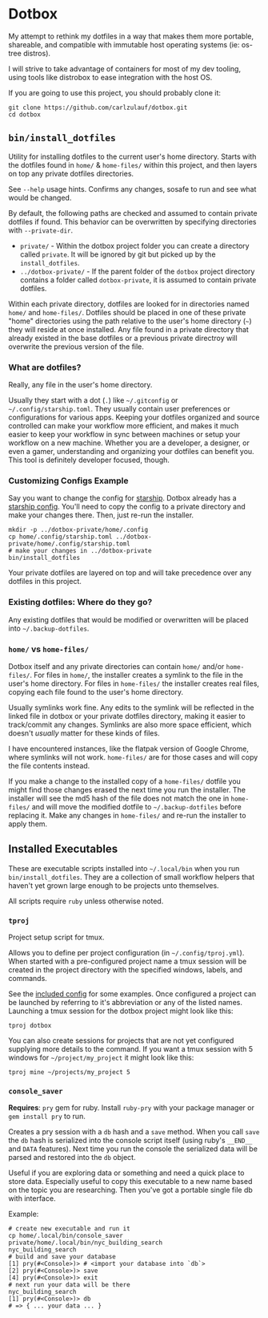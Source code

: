 # Dotbox

My attempt to rethink my dotfiles in a way that makes them more portable, shareable, and compatible with immutable host operating systems (ie: os-tree distros).

I will strive to take advantage of containers for most of my dev tooling, using tools like distrobox to ease integration with the host OS.

If you are going to use this project, you should probably clone it:

```
git clone https://github.com/carlzulauf/dotbox.git
cd dotbox
```

## `bin/install_dotfiles`

Utility for installing dotfiles to the current user's home directory. Starts with the dotfiles found in `home/` & `home-files/` within this project, and then layers on top any private dotfiles directories.

See `--help` usage hints. Confirms any changes, sosafe to run and see what would be changed.

By default, the following paths are checked and assumed to contain private dotfiles if found. This behavior can be overwritten by specifying directories with `--private-dir`.

* `private/` - Within the dotbox project folder you can create a directory called `private`. It will be ignored by git but picked up by the `install_dotfiles`.
* `../dotbox-private/` - If the parent folder of the `dotbox` project directory contains a folder called `dotbox-private`, it is assumed to contain private dotfiles.

Within each private directory, dotfiles are looked for in directories named `home/` and `home-files/`. Dotfiles should be placed in one of these private "home" directories using the path relative to the user's home directory (`~`) they will reside at once installed. Any file found in a private directory that already existed in the base dotfiles or a previous private directroy will overwrite the previous version of the file.

### What are dotfiles?

Really, any file in the user's home directory.

Usually they start with a dot (`.`) like `~/.gitconfig` or `~/.config/starship.toml`. They usually contain user preferences or configurations for various apps. Keeping your dotfiles organized and source controlled can make your workflow more efficient, and makes it much easier to keep your workflow in sync between machines or setup your workflow on a new machine. Whether you are a developer, a designer, or even a gamer, understanding and organizing your dotfiles can benefit you. This tool is definitely developer focused, though.

### Customizing Configs Example

Say you want to change the config for [starship](https://starship.rs/). Dotbox already has a [starship config](home/.config/starship.toml). You'll need to copy the config to a private directory and make your changes there. Then, just re-run the installer.

```
mkdir -p ../dotbox-private/home/.config
cp home/.config/starship.toml ../dotbox-private/home/.config/starship.toml
# make your changes in ../dotbox-private
bin/install_dotfiles
```

Your private dotfiles are layered on top and will take precedence over any dotfiles in this project.

### Existing dotfiles: Where do they go?

Any existing dotfiles that would be modified or overwritten will be placed into `~/.backup-dotfiles`.

### `home/` vs `home-files/`

Dotbox itself and any private directories can contain `home/` and/or `home-files/`. For files in `home/`, the installer creates a symlink to the file in the user's home directory. For files in `home-files/` the installer creates real files, copying each file found to the user's home directory.

Usually symlinks work fine. Any edits to the symlink will be reflected in the linked file in dotbox or your private dotfiles directory, making it easier to track/commit any changes. Symlinks are also more space efficient, which doesn't *usually* matter for these kinds of files.

I have encountered instances, like the flatpak version of Google Chrome, where symlinks will not work. `home-files/` are for those cases and will copy the file contents instead.

If you make a change to the installed copy of a `home-files/` dotfile you might find those changes erased the next time you run the installer. The installer will see the md5 hash of the file does not match the one in `home-files/` and will move the modified dotfile to `~/.backup-dotfiles` before replacing it. Make any changes in `home-files/` and re-run the installer to apply them.

## Installed Executables

These are executable scripts installed into `~/.local/bin` when you run `bin/install_dotfiles`. They are a collection of small workflow helpers that haven't yet grown large enough to be projects unto themselves.

All scripts require `ruby` unless otherwise noted.

### `tproj`

Project setup script for tmux.

Allows you to define per project configuration (in `~/.config/tproj.yml`). When started with a pre-configured project name a tmux session will be created in the project directory with the specified windows, labels, and commands.

See the [included config](home/.config/tproj.yml) for some examples. Once configured a project can be launched by referring to it's abbreviation or any of the listed names. Launching a tmux session for the dotbox project might look like this:

```
tproj dotbox
```

You can also create sessions for projects that are not yet configured supplying more details to the command. If you want a tmux session with 5 windows for `~/project/my_project` it might look like this:

```
tproj mine ~/projects/my_project 5
```

### `console_saver`

**Requires**: `pry` gem for ruby. Install `ruby-pry` with your package manager or `gem install pry` to run.

Creates a pry session with a `db` hash and a `save` method. When you call `save` the `db` hash is serialized into the console script itself (using ruby's `__END__` and `DATA` features). Next time you run the console the serialized data will be parsed and restored into the `db` object.

Useful if you are exploring data or something and need a quick place to store data. Especially useful to copy this executable to a new name based on the topic you are researching. Then you've got a portable single file db with interface.

Example:

```
# create new executable and run it
cp home/.local/bin/console_saver private/home/.local/bin/nyc_building_search
nyc_building_search
# build and save your database
[1] pry(#<Console>)> # <import your database into `db`>
[2] pry(#<Console>)> save
[4] pry(#<Console>)> exit
# next run your data will be there
nyc_building_search
[1] pry(#<Console>)> db
# => { ... your data ... }
```
